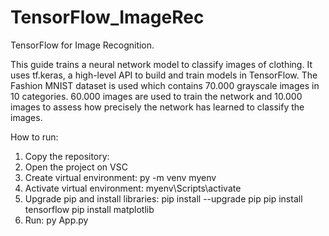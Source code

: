 # TensorFlow_ImageRec
TensorFlow for Image Recognition.

This guide trains a neural network model to classify images of clothing.
It uses tf.keras, a high-level API to build and train models in TensorFlow.
The Fashion MNIST dataset is used which contains 70.000 grayscale images in 10 categories.
60.000 images are used to train the network and 10.000 images to assess how precisely the network has learned to classify the images.

How to run:
1. Copy the repository: 
2. Open the project on VSC
3. Create virtual environment: py -m venv myenv
4. Activate virtual environment: myenv\Scripts\activate
5. Upgrade pip and install libraries:
    pip install --upgrade pip
    pip install tensorflow
    pip install matplotlib
6. Run: py App.py
